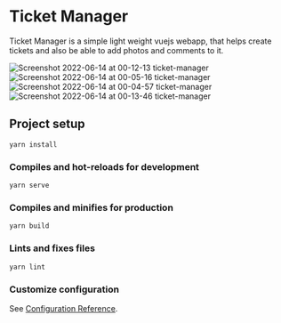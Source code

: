 # Ticket Manager
Ticket Manager is a simple light weight vuejs webapp, that helps create tickets and also be able to add photos and comments to it.


![Screenshot 2022-06-14 at 00-12-13 ticket-manager](https://user-images.githubusercontent.com/18231519/173454138-fefdcd37-fb10-4391-9a89-4800d3eeb196.png)
![Screenshot 2022-06-14 at 00-05-16 ticket-manager](https://user-images.githubusercontent.com/18231519/173454307-6d493aee-c158-4c04-8287-b3ad22eaf1c6.png)
![Screenshot 2022-06-14 at 00-04-57 ticket-manager](https://user-images.githubusercontent.com/18231519/173454288-a3f24950-656e-4f24-b9a0-180e220af16c.png)
![Screenshot 2022-06-14 at 00-13-46 ticket-manager](https://user-images.githubusercontent.com/18231519/173454585-d62e28b2-f5ca-4251-96f0-50ffffcfc460.png)



## Project setup
```
yarn install
```

### Compiles and hot-reloads for development
```
yarn serve
```

### Compiles and minifies for production
```
yarn build
```

### Lints and fixes files
```
yarn lint
```

### Customize configuration
See [Configuration Reference](https://cli.vuejs.org/config/).
